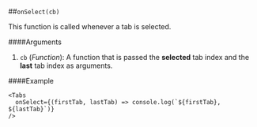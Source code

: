 ##`onSelect(cb)`

This function is called whenever a tab is selected.

####Arguments
1. `cb` (_Function_): A function that is passed the **selected** tab index and the **last** tab index as arguments.

####Example
```
<Tabs 
  onSelect={(firstTab, lastTab) => console.log(`${firstTab}, ${lastTab}`)} 
/>
```